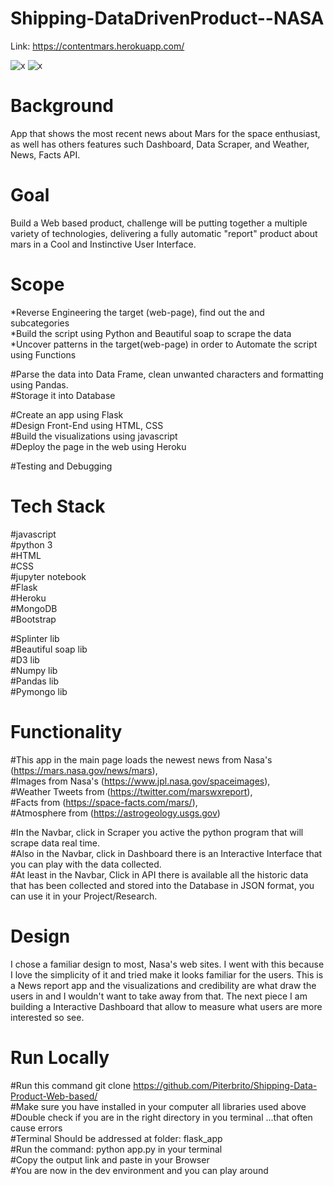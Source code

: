 # Shipping-DataDrivenProduct--NASA

Link:  https://contentmars.herokuapp.com/

![x]("flask_app/static/img/home.png")
![x]('home.png')


# Background

App that shows the most recent news about Mars for the space enthusiast, as well has others features such Dashboard, Data Scraper, and Weather, News, Facts API. 

# Goal

Build a Web based product, challenge will be putting together a multiple variety of technologies, delivering a fully automatic "report" product about mars in a Cool and Instinctive User Interface.    


# Scope 
  
  *Reverse Engineering the target (web-page), find out the <tags> and subcategories<br/>
  *Build the script using Python and Beautiful soap to scrape the data  <br/>
  *Uncover patterns in the target(web-page) in order to Automate the script using Functions<br/>
  
  #Parse the data into Data Frame, clean unwanted characters and formatting using Pandas.<br/>
  #Storage it into Database<br/>
  
  #Create an app using Flask <br/>
  #Design Front-End using HTML, CSS<br/> 
  #Build the visualizations using javascript<br/>
  #Deploy the page in the web using Heroku<br/>
  
  #Testing and Debugging<br/>

# Tech Stack
  
  #javascript<br/>
  #python 3<br/>
  #HTML<br/>
  #CSS<br/>
  #jupyter notebook<br/>
  #Flask<br/>
  #Heroku<br/>
  #MongoDB<br/>
  #Bootstrap <br/>

  #Splinter lib<br/>
  #Beautiful soap lib<br/>
  #D3 lib<br/>
  #Numpy lib<br/>
  #Pandas lib<br/>
  #Pymongo lib<br/>


# Functionality

#This app in the main page loads the newest news  from Nasa's (https://mars.nasa.gov/news/mars), <br/>
#Images from Nasa's (https://www.jpl.nasa.gov/spaceimages), <br/>
#Weather Tweets from (https://twitter.com/marswxreport),<br/>
#Facts from (https://space-facts.com/mars/),<br/>
#Atmosphere from (https://astrogeology.usgs.gov)<br/>

  #In the Navbar, click in Scraper you active the python program that will scrape data real time.<br/>
  #Also in the Navbar, click in Dashboard there is an Interactive Interface that you can play with the data collected.<br/>
  #At least in the Navbar, Click in API there is available all the historic data that has been collected and stored into the Database in JSON format, you can use it in your Project/Research.


# Design

I chose a familiar design to most, Nasa's web sites. I went with this because I love the simplicity of it and tried make it looks familiar for the users. This is a News report app and the visualizations and credibility are what draw the users in and I wouldn't want to take away from that. The next piece I am building a Interactive Dashboard that allow to measure what users are more interested so see.

# Run Locally
#Run this command git clone https://github.com/Piterbrito/Shipping-Data-Product-Web-based/<br/>
#Make sure you have installed in your computer all libraries used above <br/>
#Double check if you are in the right directory in you terminal ...that often cause errors<br/>
#Terminal Should be addressed at folder: flask_app<br/>
#Run the command: python app.py in your terminal<br/>
#Copy the output link and paste in your Browser<br/>
#You are now in the dev environment and you can play around<br/>




